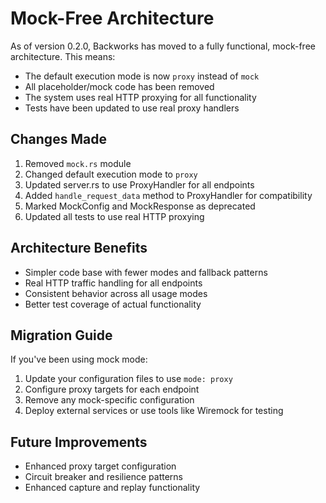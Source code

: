 # Mock-Free Architecture

As of version 0.2.0, Backworks has moved to a fully functional, mock-free architecture. This means:

- The default execution mode is now `proxy` instead of `mock`
- All placeholder/mock code has been removed
- The system uses real HTTP proxying for all functionality
- Tests have been updated to use real proxy handlers

## Changes Made

1. Removed `mock.rs` module
2. Changed default execution mode to `proxy`
3. Updated server.rs to use ProxyHandler for all endpoints
4. Added `handle_request_data` method to ProxyHandler for compatibility
5. Marked MockConfig and MockResponse as deprecated
6. Updated all tests to use real HTTP proxying

## Architecture Benefits

- Simpler code base with fewer modes and fallback patterns
- Real HTTP traffic handling for all endpoints
- Consistent behavior across all usage modes
- Better test coverage of actual functionality

## Migration Guide

If you've been using mock mode:

1. Update your configuration files to use `mode: proxy`
2. Configure proxy targets for each endpoint
3. Remove any mock-specific configuration
4. Deploy external services or use tools like Wiremock for testing

## Future Improvements

- Enhanced proxy target configuration
- Circuit breaker and resilience patterns
- Enhanced capture and replay functionality
